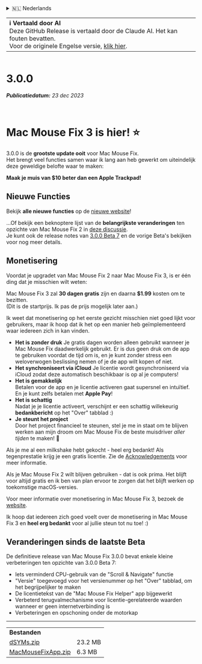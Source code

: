 <details>
<summary>🇳🇱 Nederlands</summary>

[🇬🇧 English (GitHub)](https://github.com/noah-nuebling/mac-mouse-fix/releases/tag/3.0.0)\
[🇦🇩 Català](https://redirect.macmousefix.com/?target=mmf-release&tag=3.0.0&locale=ca)\
[🇩🇪 Deutsch](https://redirect.macmousefix.com/?target=mmf-release&tag=3.0.0&locale=de)\
[🇪🇸 Español](https://redirect.macmousefix.com/?target=mmf-release&tag=3.0.0&locale=es)\
[🇫🇷 Français](https://redirect.macmousefix.com/?target=mmf-release&tag=3.0.0&locale=fr)\
[🇮🇩 Indonesia](https://redirect.macmousefix.com/?target=mmf-release&tag=3.0.0&locale=id)\
[🇮🇹 Italiano](https://redirect.macmousefix.com/?target=mmf-release&tag=3.0.0&locale=it)\
[🇭🇺 Magyar](https://redirect.macmousefix.com/?target=mmf-release&tag=3.0.0&locale=hu)\
**🇳🇱 Nederlands**\
[🇵🇱 Polski](https://redirect.macmousefix.com/?target=mmf-release&tag=3.0.0&locale=pl)\
[🇧🇷 Português (Brasil)](https://redirect.macmousefix.com/?target=mmf-release&tag=3.0.0&locale=pt-BR)\
[🇵🇹 Português (Portugal)](https://redirect.macmousefix.com/?target=mmf-release&tag=3.0.0&locale=pt-PT)\
[🇷🇴 Română](https://redirect.macmousefix.com/?target=mmf-release&tag=3.0.0&locale=ro)\
[🇸🇪 Svenska](https://redirect.macmousefix.com/?target=mmf-release&tag=3.0.0&locale=sv)\
[🇻🇳 Tiếng Việt](https://redirect.macmousefix.com/?target=mmf-release&tag=3.0.0&locale=vi)\
[🇹🇷 Türkçe](https://redirect.macmousefix.com/?target=mmf-release&tag=3.0.0&locale=tr)\
[🇨🇿 Čeština](https://redirect.macmousefix.com/?target=mmf-release&tag=3.0.0&locale=cs)\
[🇬🇷 Ελληνικά](https://redirect.macmousefix.com/?target=mmf-release&tag=3.0.0&locale=el)\
[🇷🇺 Русский](https://redirect.macmousefix.com/?target=mmf-release&tag=3.0.0&locale=ru)\
[🇺🇦 Українська](https://redirect.macmousefix.com/?target=mmf-release&tag=3.0.0&locale=uk)\
[🇮🇱 עברית](https://redirect.macmousefix.com/?target=mmf-release&tag=3.0.0&locale=he)\
[🇸🇦 العربية](https://redirect.macmousefix.com/?target=mmf-release&tag=3.0.0&locale=ar)\
[🇮🇳 हिन्दी](https://redirect.macmousefix.com/?target=mmf-release&tag=3.0.0&locale=hi)\
[🇹🇭 ไทย](https://redirect.macmousefix.com/?target=mmf-release&tag=3.0.0&locale=th)\
[🇨🇳 中文 (简体)](https://redirect.macmousefix.com/?target=mmf-release&tag=3.0.0&locale=zh-Hans)\
[🇨🇳 中文 (繁體)](https://redirect.macmousefix.com/?target=mmf-release&tag=3.0.0&locale=zh-Hant)\
[🇭🇰 中文（香港)](https://redirect.macmousefix.com/?target=mmf-release&tag=3.0.0&locale=zh-HK)\
[🇯🇵 日本語](https://redirect.macmousefix.com/?target=mmf-release&tag=3.0.0&locale=ja)\
[🇰🇷 한국어](https://redirect.macmousefix.com/?target=mmf-release&tag=3.0.0&locale=ko)\
[Help translate Mac Mouse Fix to different languages!](https://github.com/noah-nuebling/mac-mouse-fix/discussions/731)
</details>
<table align=><td>
<b>ℹ️ Vertaald door AI</b><br>
Deze GitHub Release is vertaald door de Claude AI. Het kan fouten bevatten.<br>
Voor de originele Engelse versie, <a href="https://github.com/noah-nuebling/mac-mouse-fix/releases/tag/3.0.0">klik hier</a>.
</td></table>

<table></table>

# 3.0.0
***Publicatiedatum:** 23 dec 2023*

<br>

# Mac Mouse Fix 3 is hier! ⭐️

3.0.0 is de **grootste update ooit** voor Mac Mouse Fix.\
Het brengt veel functies samen waar ik lang aan heb gewerkt om uiteindelijk deze geweldige belofte waar te maken:

**Maak je muis van $10 beter dan een Apple Trackpad!**

## Nieuwe Functies

Bekijk **alle nieuwe functies** op de [nieuwe website](http://macmousefix.com/)!

...Of bekijk een beknoptere lijst van de **belangrijkste veranderingen** ten opzichte van Mac Mouse Fix 2 in [deze discussie](https://github.com/noah-nuebling/mac-mouse-fix/discussions/743#discussioncomment-7938922).\
Je kunt ook de release notes van [3.0.0 Beta 7](https://redirect.macmousefix.com/?target=mmf-release&tag=3.0.0-Beta-7&locale=nl) en de vorige Beta's bekijken voor nog meer details.

## Monetisering

Voordat je upgradet van Mac Mouse Fix 2 naar Mac Mouse Fix 3, is er één ding dat je misschien wilt weten:

Mac Mouse Fix 3 zal **30 dagen gratis** zijn en daarna **$1.99** kosten om te bezitten.\
(Dit is de startprijs. Ik pas de prijs mogelijk later aan.)

Ik weet dat monetisering op het eerste gezicht misschien niet goed lijkt voor gebruikers, maar ik hoop dat ik het op een manier heb geïmplementeerd waar iedereen zich in kan vinden.

- **Het is zonder druk**
   Je gratis dagen worden alleen gebruikt wanneer je Mac Mouse Fix daadwerkelijk gebruikt. Er is dus geen druk om de app te gebruiken voordat de tijd om is, en je kunt zonder stress een weloverwogen beslissing nemen of je de app wilt kopen of niet.
- **Het synchroniseert via iCloud**
  Je licentie wordt gesynchroniseerd via iCloud zodat deze automatisch beschikbaar is op al je computers!
- **Het is gemakkelijk**\
   Betalen voor de app en je licentie activeren gaat supersnel en intuïtief. En je kunt zelfs betalen met **Apple Pay**!
- **Het is schattig**\
   Nadat je je licentie activeert, verschijnt er een schattig willekeurig **bedankbericht** op het "Over" tabblad :)
- **Je steunt het project**\
   Door het project financieel te steunen, stel je me in staat om te blijven werken aan mijn droom om Mac Mouse Fix de beste muisdriver *aller tijden* te maken! 🚀

Als je me al een milkshake hebt gekocht - heel erg bedankt! Als tegenprestatie krijg je een gratis licentie. Zie de [Acknowledgements](https://github.com/noah-nuebling/mac-mouse-fix/blob/master/Acknowledgements.md#-paypal-donations) voor meer informatie.

Als je Mac Mouse Fix 2 wilt blijven gebruiken - dat is ook prima. Het blijft voor altijd gratis en ik ben van plan ervoor te zorgen dat het blijft werken op toekomstige macOS-versies.

Voor meer informatie over monetisering in Mac Mouse Fix 3, bezoek de [website](https://macmousefix.com/#price).

Ik hoop dat iedereen zich goed voelt over de monetisering in Mac Mouse Fix 3 en **heel erg bedankt** voor al jullie steun tot nu toe! :)

## Veranderingen sinds de laatste Beta

De definitieve release van Mac Mouse Fix 3.0.0 bevat enkele kleine verbeteringen ten opzichte van 3.0.0 Beta 7:

- Iets verminderd CPU-gebruik van de "Scroll & Navigate" functie
- "Versie" toegevoegd voor het versienummer op het "Over" tabblad, om het begrijpelijker te maken
- De licentietekst van de "Mac Mouse Fix Helper" app bijgewerkt
- Verbeterd terugvalmechanisme voor licentie-gerelateerde waarden wanneer er geen internetverbinding is
- Verbeteringen en opschoning onder de motorkap

---

<table align="start">
<tr>
    <td colspan=2>
        <b>Bestanden</b>
    </td>
</tr>
<tr>
    <td><a href="https://github.com/noah-nuebling/mac-mouse-fix/releases/download/3.0.0/dSYMs.zip">dSYMs.zip</a></td>
    <td>23.2 MB</td>
</tr>
<tr>
    <td><a href="https://github.com/noah-nuebling/mac-mouse-fix/releases/download/3.0.0/MacMouseFixApp.zip">MacMouseFixApp.zip</a></td>
    <td>6.3 MB</td>
</tr>
</table>